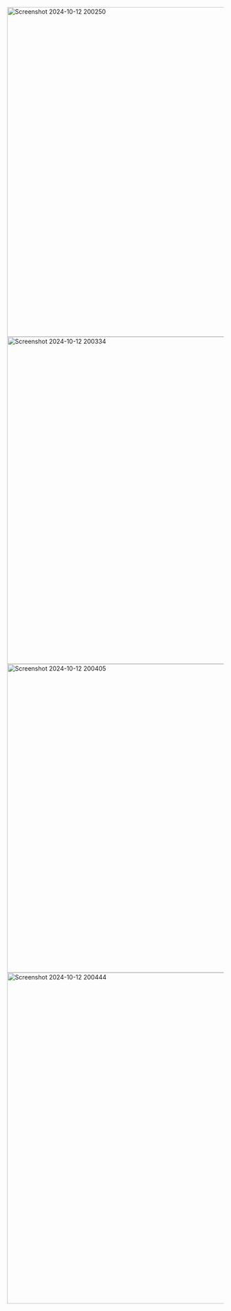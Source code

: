 
<img width="767" alt="Screenshot 2024-10-12 200250" src="https://github.com/user-attachments/assets/86f35f6d-66bd-4e1f-9124-2ff53b9fa493">
<img width="761" alt="Screenshot 2024-10-12 200334" src="https://github.com/user-attachments/assets/d25d364d-1e81-4811-9bb7-d052ee3f4e46">
<img width="718" alt="Screenshot 2024-10-12 200405" src="https://github.com/user-attachments/assets/d0235d0c-3439-4d14-8a9e-45937c97cd4d">
<img width="770" alt="Screenshot 2024-10-12 200444" src="https://github.com/user-attachments/assets/44a33630-3645-4c3a-aa96-87434ae13748">
